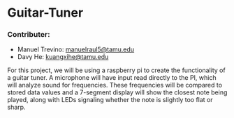 # Guitar-Tuner


### Contributer:

- Manuel Trevino: manuelraul5@tamu.edu
- Davy He: kuangxihe@tamu.edu


For this project, we will be using a raspberry pi to create the functionality of a guitar tuner. A microphone will have input read directly to the PI, which will analyze sound for frequencies. These frequencies will be compared to stored data values and a 7-segment display will show the closest note being played, along with LEDs signaling whether the note is slightly too flat or sharp.
